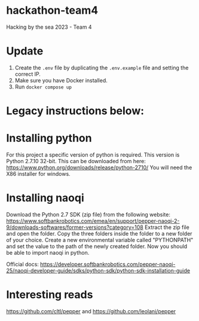 # hackathon-team4
Hacking by the sea 2023 - Team 4

# Update
1. Create the `.env` file by duplicating the `.env.example` file and setting the correct IP.
2. Make sure you have Docker installed.
3. Run `docker compose up`

# Legacy instructions below:

# Installing python
For this project a specific version of python is required.
This version is Python 2.7.10 32-bit.
This can be downloaded from here: https://www.python.org/downloads/release/python-2710/
You will need the X86 installer for windows.

# Installing naoqi
Download the Python 2.7 SDK (zip file) from the following website:
https://www.softbankrobotics.com/emea/en/support/pepper-naoqi-2-9/downloads-softwares/former-versions?category=108
Extract the zip file and open the folder.
Copy the three folders inside the folder to a new folder of your choice.
Create a new environmental variable called "PYTHONPATH" and set the value to the path of the newly created folder.
Now you should be able to import naoqi in python.

Official docs:
https://developer.softbankrobotics.com/pepper-naoqi-25/naoqi-developer-guide/sdks/python-sdk/python-sdk-installation-guide

# Interesting reads
https://github.com/cltl/pepper and https://github.com/leolani/pepper
